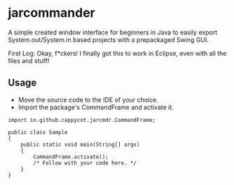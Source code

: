 # jarcommander

A simple created window interface for beginners in Java to easily export System.out/System.in based projects with a prepackaged Swing GUI.

First Log: Okay, f*ckers! I finally got this to work in Eclipse, even with all the files and stuff!

<h2>Usage</h2>

 - Move the source code to the IDE of your choice.
 - Import the package's CommandFrame and activate it.

```
import io.github.cappycot.jarcmdr.CommandFrame;

public class Sample
{
    public static void main(String[] args)
    {
        CommandFrame.activate();
        /* Follow with your code here. */
    }
}
```

